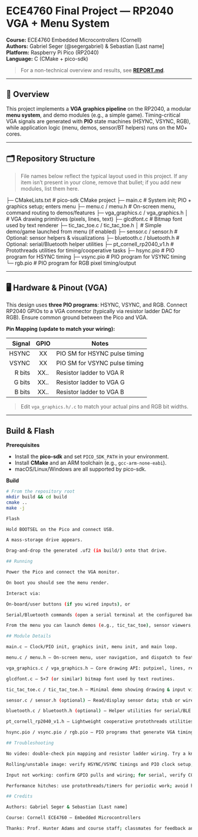 # ECE4760 Final Project — RP2040 VGA + Menu System

**Course:** ECE4760 Embedded Microcontrollers (Cornell)  
**Authors:** Gabriel Seger (@segergabriel) & Sebastian [Last name]  
**Platform:** Raspberry Pi Pico (RP2040)  
**Language:** C (CMake + pico-sdk)

> For a non-technical overview and results, see **[REPORT.md](./REPORT.md)**.

---

## 📌 Overview

This project implements a **VGA graphics pipeline** on the RP2040, a modular **menu system**, and demo modules (e.g., a simple game). Timing-critical VGA signals are generated with **PIO** state machines (HSYNC, VSYNC, RGB), while application logic (menu, demos, sensor/BT helpers) runs on the M0+ cores.

---

## 🗂 Repository Structure

> File names below reflect the typical layout used in this project. If any item isn’t present in your clone, remove that bullet; if you add new modules, list them here.

├─ CMakeLists.txt # pico-sdk CMake project
├─ main.c # System init; PIO + graphics setup; enters menu
├─ menu.c / menu.h # On-screen menu, command routing to demos/features
├─ vga_graphics.c / vga_graphics.h
│ # VGA drawing primitives (pixels, lines, text)
├─ glcdfont.c # Bitmap font used by text renderer
├─ tic_tac_toe.c / tic_tac_toe.h
│ # Simple demo/game launched from menu (if enabled)
├─ sensor.c / sensor.h # Optional: sensor helpers & visualizations
├─ bluetooth.c / bluetooth.h # Optional: serial/Bluetooth helper utilities
├─ pt_cornell_rp2040_v1.h # Protothreads utilities for timing/cooperative tasks
├─ hsync.pio # PIO program for HSYNC timing
├─ vsync.pio # PIO program for VSYNC timing
└─ rgb.pio # PIO program for RGB pixel timing/output


---

## 🖥️ Hardware & Pinout (VGA)

This design uses **three PIO programs**: HSYNC, VSYNC, and RGB. Connect RP2040 GPIOs to a VGA connector (typically via resistor ladder DAC for RGB). Ensure common ground between the Pico and VGA.

**Pin Mapping (update to match your wiring):**

| Signal | GPIO | Notes |
|-------:|:----:|------|
| HSYNC  | XX   | PIO SM for HSYNC pulse timing |
| VSYNC  | XX   | PIO SM for VSYNC pulse timing |
| R bits | XX.. | Resistor ladder to VGA R |
| G bits | XX.. | Resistor ladder to VGA G |
| B bits | XX.. | Resistor ladder to VGA B |

> Edit `vga_graphics.h/.c` to match your actual pins and RGB bit widths.

---

## Build & Flash

**Prerequisites**

- Install the **pico-sdk** and set `PICO_SDK_PATH` in your environment.
- Install **CMake** and an ARM toolchain (e.g., `gcc-arm-none-eabi`).
- macOS/Linux/Windows are all supported by pico-sdk.

**Build**

```bash
# From the repository root
mkdir build && cd build
cmake ..
make -j

Flash

Hold BOOTSEL on the Pico and connect USB.

A mass-storage drive appears.

Drag-and-drop the generated .uf2 (in build/) onto that drive.

## Running

Power the Pico and connect the VGA monitor.

On boot you should see the menu render.

Interact via:

On-board/user buttons (if you wired inputs), or

Serial/Bluetooth commands (open a serial terminal at the configured baud).

From the menu you can launch demos (e.g., tic_tac_toe), sensor viewers, or any additional features you’ve enabled.

## Module Details

main.c — Clock/PIO init, graphics init, menu init, and main loop.

menu.c / menu.h — On-screen menu, user navigation, and dispatch to feature entry points.

vga_graphics.c / vga_graphics.h — Core drawing API: putpixel, lines, rectangles, text; wraps PIO timing.

glcdfont.c — 5×7 (or similar) bitmap font used by text routines.

tic_tac_toe.c / tic_tac_toe.h — Minimal demo showing drawing & input via the menu.

sensor.c / sensor.h (optional) — Read/display sensor data; stub or wire up to your hardware.

bluetooth.c / bluetooth.h (optional) — Helper utilities for serial/BLE bridges (e.g., HC-05).

pt_cornell_rp2040_v1.h — Lightweight cooperative protothreads utilities (commonly used in ECE4760).

hsync.pio / vsync.pio / rgb.pio — PIO programs that generate VGA timing and pixel output.

## Troubleshooting

No video: double-check pin mapping and resistor ladder wiring. Try a known-good VGA monitor/cable.

Rolling/unstable image: verify HSYNC/VSYNC timings and PIO clock setup; confirm monitor mode.

Input not working: confirm GPIO pulls and wiring; for serial, verify COM port and baud rate.

Performance hitches: use protothreads/timers for periodic work; avoid heavy work in tight pixel loops.

## Credits

Authors: Gabriel Seger & Sebastian [Last name]

Course: Cornell ECE4760 — Embedded Microcontrollers

Thanks: Prof. Hunter Adams and course staff; classmates for feedback and lab support
